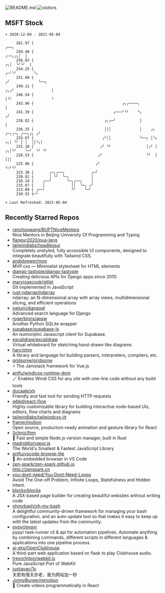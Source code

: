 ![README.md](https://github.com/Gerhut/Gerhut/workflows/README.md/badge.svg)
![visitors](https://visitors.vercel.app/Gerhut/Gerhut?token=8cf69d1f6813d272ef062726b6070c9be4ff72038cfe5a7ded7384a8da65d866)

## MSFT Stock

```
> 2020-12-09 - 2021-05-04

     261.97 ┤                                                                                           ╭──╮     
     259.40 ┤                                                                                     ╭──╮╭╮│  │     
     256.83 ┤                                                                                   ╭╮│  ╰╯╰╯  │     
     254.25 ┤                                                                                 ╭─╯╰╯        ╰╮    
     251.68 ┤                                                                                ╭╯             ╰──╮ 
     249.11 ┤                                                                             ╭╮╭╯                 │ 
     246.54 ┤                                                                             │╰╯                  ╰ 
     243.96 ┤                                        ╭╮╭────╮                             │                      
     241.39 ┤                                    ╭───╯╰╯    ╰╮                           ╭╯                      
     238.82 ┤                                ╭╮╭─╯           │                           │                       
     236.25 ┤                                │││             │    ╭╮      ╭─╮╭─╮ ╭──╮╭╮ ╭╯                       
     233.67 ┤                               ╭╯││             ╰──╮ │╰╮   ╭╮│ ╰╯ │ │  ││╰╮│                        
     231.10 ┤                              ╭╯ ╰╯                │╭╯ │ ╭╮│╰╯    ╰─╯  ╰╯ ╰╯                        
     228.53 ┤                             ╭╯                    ╰╯  │ │││                                        
     225.96 ┤                            ╭╯                         ╰─╯╰╯                                        
     223.38 ┤       ╭─╮╭──╮            ╭─╯                                                                       
     220.81 ┤       │ ╰╯  ╰─╮          │                                                                         
     218.24 ┤    ╭──╯       ╰─╮╭──╮    │                                                                         
     215.67 ┤    │            ││  ╰─╮ ╭╯                                                                         
     213.09 ┤ ╭──╯            ╰╯    ╰─╯                                                                          
     210.52 ┼─╯                                                                                                  

> Last Refreshed: 2021-05-04
```

## Recently Starred Repos

- [ranchoswang/BUPTNiceMentors](https://github.com/ranchoswang/BUPTNiceMentors)  
  Nice Mentors in Beijing University Of Programming and Typing 
- [flaneur2020/pua-lang](https://github.com/flaneur2020/pua-lang)  
- [tailwindlabs/headlessui](https://github.com/tailwindlabs/headlessui)  
  Completely unstyled, fully accessible UI components, designed to integrate beautifully with Tailwind CSS.
- [andybrewer/mvp](https://github.com/andybrewer/mvp)  
  MVP.css — Minimalist stylesheet for HTML elements
- [django-tastypie/django-tastypie](https://github.com/django-tastypie/django-tastypie)  
  Creating delicious APIs for Django apps since 2010.
- [maryrosecook/gitlet](https://github.com/maryrosecook/gitlet)  
  Git implemented in JavaScript
- [rust-ndarray/ndarray](https://github.com/rust-ndarray/ndarray)  
  ndarray: an N-dimensional array with array views, multidimensional slicing, and efficient operations
- [ivelum/djangoql](https://github.com/ivelum/djangoql)  
  Advanced search language for Django
- [rogerbinns/apsw](https://github.com/rogerbinns/apsw)  
  Another Python SQLite wrapper
- [supabase/supabase-js](https://github.com/supabase/supabase-js)  
  An isomorphic Javascript client for Supabase.
- [excalidraw/excalidraw](https://github.com/excalidraw/excalidraw)  
  Virtual whiteboard for sketching hand-drawn like diagrams
- [harc/ohm](https://github.com/harc/ohm)  
  A library and language for building parsers, interpreters, compilers, etc.
- [gridsome/gridsome](https://github.com/gridsome/gridsome)  
  ⚡️ The Jamstack framework for Vue.js
- [antfu/windicss-runtime-dom](https://github.com/antfu/windicss-runtime-dom)  
  🪄 Enables Windi CSS for any site with one-line code without any build tools 
- [ducaale/xh](https://github.com/ducaale/xh)  
  Friendly and fast tool for sending HTTP requests
- [wbkd/react-flow](https://github.com/wbkd/react-flow)  
  Highly customizable library for building interactive node-based UIs, editors, flow charts and diagrams 
- [tailwindlabs/tailwindcss-jit](https://github.com/tailwindlabs/tailwindcss-jit)  
- [framer/motion](https://github.com/framer/motion)  
  Open source, production-ready animation and gesture library for React
- [Schniz/fnm](https://github.com/Schniz/fnm)  
  🚀 Fast and simple Node.js version manager, built in Rust
- [madrobby/vapor.js](https://github.com/madrobby/vapor.js)  
  The World's Smallest & Fastest JavaScript Library
- [antfu/vscode-browse-lite](https://github.com/antfu/vscode-browse-lite)  
  🚀 An embedded browser in VS Code
- [zen-spark/zen-spark.github.io](https://github.com/zen-spark/zen-spark.github.io)  
  http://zenspark.cn
- [you-dont-need/You-Dont-Need-Loops](https://github.com/you-dont-need/You-Dont-Need-Loops)  
  Avoid The One-off Problem, Infinite Loops, Statefulness and Hidden intent.
- [blocks/blocks](https://github.com/blocks/blocks)  
  A JSX-based page builder for creating beautiful websites without writing code
- [ohmybash/oh-my-bash](https://github.com/ohmybash/oh-my-bash)  
  A delightful community-driven framework for managing your bash configuration, and an auto-update tool so that makes it easy to keep up with the latest updates from the community.
- [pypyr/pypyr](https://github.com/pypyr/pypyr)  
  pypyr task-runner cli & api for automation pipelines. Automate anything by combining commands, different scripts in different languages & applications into one pipeline process.
- [ai-eks/OpenClubhouse](https://github.com/ai-eks/OpenClubhouse)  
  A third-part web application based on flask to play Clubhouse audio.
- [trevorlinton/webkit.js](https://github.com/trevorlinton/webkit.js)  
  Pure JavaScript Port of WebKit
- [justjavac/1s](https://github.com/justjavac/1s)  
  天若有情天亦老，我为网站加一秒
- [JonnyBurger/remotion](https://github.com/JonnyBurger/remotion)  
  🎥      Create videos programmatically in React
